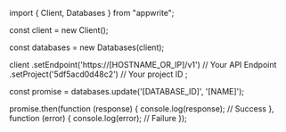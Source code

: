 import { Client, Databases } from "appwrite";

const client = new Client();

const databases = new Databases(client);

client
    .setEndpoint('https://[HOSTNAME_OR_IP]/v1') // Your API Endpoint
    .setProject('5df5acd0d48c2') // Your project ID
;

const promise = databases.update('[DATABASE_ID]', '[NAME]');

promise.then(function (response) {
    console.log(response); // Success
}, function (error) {
    console.log(error); // Failure
});